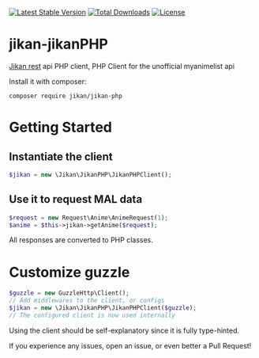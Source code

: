 [![Latest Stable Version](https://poser.pugx.org/jikan/jikan-php/v/stable)](https://packagist.org/packages/jikan/jikan-php)
[![Total Downloads](https://poser.pugx.org/jikan/jikan-php/downloads)](https://packagist.org/packages/jikan/jikan-php)
[![License](https://poser.pugx.org/jikan/jikan-php/license)](https://packagist.org/packages/jikan/jikan-php)

# jikan-jikanPHP
[Jikan rest](https://github.com/jikan-me/jikan) api PHP client, PHP Client for the unofficial myanimelist api

Install it with composer:

```
composer require jikan/jikan-php
```

# Getting Started

## Instantiate the client

```php
$jikan = new \Jikan\JikanPHP\JikanPHPClient();
```

## Use it to request MAL data

```php
$request = new Request\Anime\AnimeRequest(1);
$anime = $this->jikan->getAnime($request);
```

All responses are converted to PHP classes.

# Customize guzzle

```php
$guzzle = new GuzzleHttp\Client();
// Add middlewares to the client, or configs
$jikan = new \Jikan\JikanPHP\JikanPHPClient($guzzle);
// The configured client is now used internally
```

Using the client should be self-explanatory since it is fully type-hinted.

If you experience any issues, open an issue, or even better a Pull Request!
